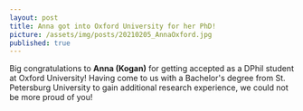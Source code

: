 ```yaml
---
layout: post
title: Anna got into Oxford University for her PhD!
picture: /assets/img/posts/20210205_AnnaOxford.jpg
published: true
---
```

Big congratulations to **Anna (Kogan)** for getting accepted as a DPhil student at Oxford University! Having come to us with a Bachelor's degree from St. Petersburg University to gain additional research experience, we could not be more proud of you!
